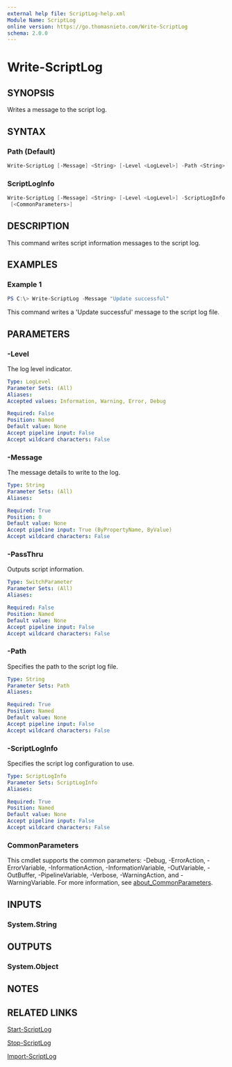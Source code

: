 ```yaml
---
external help file: ScriptLog-help.xml
Module Name: ScriptLog
online version: https://go.thomasnieto.com/Write-ScriptLog
schema: 2.0.0
---
```


# Write-ScriptLog

## SYNOPSIS

Writes a message to the script log.

## SYNTAX

### Path (Default)

```powershell
Write-ScriptLog [-Message] <String> [-Level <LogLevel>] -Path <String> [-PassThru] [<CommonParameters>]
```

### ScriptLogInfo

```powershell
Write-ScriptLog [-Message] <String> [-Level <LogLevel>] -ScriptLogInfo <ScriptLogInfo> [-PassThru]
 [<CommonParameters>]
```

## DESCRIPTION

This command writes script information messages to the script log.

## EXAMPLES

### Example 1

```powershell
PS C:\> Write-ScriptLog -Message "Update successful"
```

This command writes a 'Update successful' message to the script log file.

## PARAMETERS

### -Level

The log level indicator.

```yaml
Type: LogLevel
Parameter Sets: (All)
Aliases:
Accepted values: Information, Warning, Error, Debug

Required: False
Position: Named
Default value: None
Accept pipeline input: False
Accept wildcard characters: False
```

### -Message

The message details to write to the log.

```yaml
Type: String
Parameter Sets: (All)
Aliases:

Required: True
Position: 0
Default value: None
Accept pipeline input: True (ByPropertyName, ByValue)
Accept wildcard characters: False
```

### -PassThru

Outputs script information.

```yaml
Type: SwitchParameter
Parameter Sets: (All)
Aliases:

Required: False
Position: Named
Default value: None
Accept pipeline input: False
Accept wildcard characters: False
```

### -Path

Specifies the path to the script log file.

```yaml
Type: String
Parameter Sets: Path
Aliases:

Required: True
Position: Named
Default value: None
Accept pipeline input: False
Accept wildcard characters: False
```

### -ScriptLogInfo

Specifies the script log configuration to use.

```yaml
Type: ScriptLogInfo
Parameter Sets: ScriptLogInfo
Aliases:

Required: True
Position: Named
Default value: None
Accept pipeline input: False
Accept wildcard characters: False
```

### CommonParameters

This cmdlet supports the common parameters: -Debug, -ErrorAction, -ErrorVariable, -InformationAction, -InformationVariable, -OutVariable, -OutBuffer, -PipelineVariable, -Verbose, -WarningAction, and -WarningVariable. For more information, see [about_CommonParameters](http://go.microsoft.com/fwlink/?LinkID=113216).

## INPUTS

### System.String

## OUTPUTS

### System.Object

## NOTES

## RELATED LINKS

[Start-ScriptLog]()

[Stop-ScriptLog]()

[Import-ScriptLog]()
